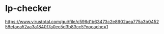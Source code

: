 # Ip-checker
https://www.virustotal.com/gui/file/c596d1b63473c2e8602aea775a3b045258efaea52aa3a1840f7a0ec5d3b83cc5?nocache=1
